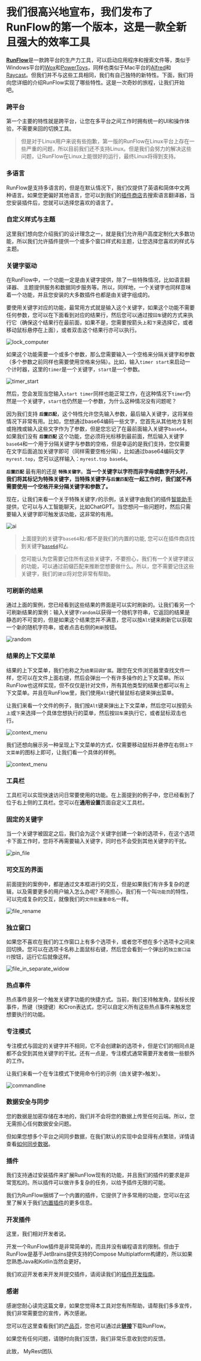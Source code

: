 # 我们很高兴地宣布，我们发布了RunFlow的第一个版本，这是一款全新且强大的效率工具

[**RunFlow**](https://myrest.top/myflow)是一款跨平台的生产力工具，可以启动应用程序和搜索文件等，类似于Windows平台的[Wox](https://github.com/Wox-launcher/Wox)和[PowerToys](https://github.com/microsoft/PowerToys)，同样也类似于Mac平台的[Alfred](https://www.alfredapp.com)和[Raycast](https://www.raycast.com)。但我们并不与这些工具相同，我们有自己独特的新特性。下面，我们将向您详细的介绍RunFlow实现了哪些特性。这是一次奇妙的旅程，让我们开始吧。

### 跨平台

第一个主要的特性就是跨平台，让您在多平台之间工作时拥有统一的UI和操作体验，不需要来回的切换工具。

> 但是对于Linux用户来说有些抱歉，第一版的RunFlow在Linux平台上存在一些严重的问题，所以目前我们还不支持Linux。但是我们会努力的解决这些问题，让RunFlow在Linux上能很好的运行，最终Linux将得到支持。

### 多语言

RunFlow是支持多语言的，但是在默认情况下，我们仅提供了英语和简体中文两种语言。如果您更偏好其他语言，您可以到我们的[插件商店](https://myrest.top/store/plugin?query=language)去搜索语言翻译器，当您安装插件后，您就可以选择您喜欢的语言了。

### 自定义样式与主题

这里我们想向您介绍我们的设计理念之一，就是我们允许用户高度定制化大多数功能，所以我们允许插件提供一个或多个窗口样式和主题，让您选择您喜欢的样式与主题。

### 关键字驱动

在RunFlow中，一个功能一定是由关键字提供，除了一些特殊情况，比如语言翻译器、 主题提供服务和数据同步服务等。所以，同样地，一个关键字也同样意味着一个功能，并且您安装的大多数插件也都是由关键字组成的。

要使用关键字对应的功能，最常用方式就是输入这个关键字，如果这个功能不需要任何参数，您可以在下面看到对应的结果行，然后您可以通过按`回车`键的方式来执行它（确保这个结果行在最前面，如果不是，您需要按箭头`上`和`下`来选择它，或者移动鼠标悬停在上面），或者双击这个结果行亦可以执行。

![lock_computer](/local/myblog/images/lock_computer.png)

如果这个功能需要一个或多个参数，那么您需要输入一个空格来分隔关键字和参数（多个参数之前同样也需要使用空格来分隔）。比如，输入`timer start`来启动一个计时器，这里的`timer`是一个关键字，`start`是一个参数。

![timer_start](/local/myblog/images/timer_start.gif)

然后，您会发现当您输入`start timer`同样也能正常工作，在这种情况下`timer`仍然是一个关键字，`start`也仍然是一个参数，为什么这种情况没有问题呢？

因为我们支持 **`后置匹配`**，这个特性允许您先输入参数，最后输入关键字，这将某些情况下非常有用。比如，您想通过base64编码一些文字，您首先从其他地方复制或拖拽或输入这些文字作为了参数，但是您忘记了在最前面输入关键字`base64`，如果我们没有 **`后置匹配`** 这个功能，您必须将光标移到最前面，然后输入关键字`base64`和一个用于分隔关键字与参数的空格，但是幸运的是我们支持，您仅需要在文字后面追加关键字即可（同样需要空格分隔），比如通过base64编码文字`myrest.top`，您可以这样输入：`myrest.top base64`。

**`后置匹配`** 最有用的还是 **`特殊关键字`**。**当一个关键字以字符而非字母或数字开头时，我们将其标记为特殊关键字，当特殊关键字与`后置匹配`在一起工作时，我们就不再需要使用一个空格开来分隔关键字和参数了。**

现在，让我们来看一个关于特殊关键字`/`的示例，该关键字由我们的插件[智能助手](https://myrest.top/store/plugin?id=top.myrest.myflow.ai)提供，它可以与人工智能聊天，比如ChatGPT。当您想问一些问题时，然后只需要输入关键字即可触发该功能，这非常的有用。

![ai](/local/myblog/images/ai.gif)

> 上面提到的关键字`base64`和`/`都不是我们的内置的功能, 您可以在插件商店找到关键字[`base64`](https://myrest.top/store/plugin?query=base64)和[`/`](https://myrest.top/store/plugin?query=/)。

> 您可能认为您需要记住所有这些关键字，不要担心，我们有一个关键字建议的功能，可以通过前缀匹配来推断您想要做什么。所以，您不需要记住这些关键字，我们的`建议`将对您非常有帮助。

### 可刷新的结果

通过上面的案例，您已经看到这些结果的界面是可以实时刷新的。让我们看另一个可刷新结果的案例：输入关键字`random`以获得一个随机字符串，它返回的结果是静态的不可变的，但是如果这个结果您并不满意，您可以按`Alt`键来刷新它以获取一个新的随机字符串，或者点击右侧的`刷新`按钮。

![random](/local/myblog/images/random.gif)

### 结果的上下文菜单

结果的上下文菜单，我们也称之为`结果回调扩展`。跟您在文件浏览器里查找文件一样，您可以在文件上面右键，然后会弹出一个有许多操作的上下文菜单。所以RunFlow也这样实现，但不仅仅是针对文件，所有其他类型的结果也都可以有上下文菜单。并且在RunFlow里，我们使用`Alt`键代替鼠标右键来弹出菜单。

让我们来看一个文件的例子，我们按`Alt`键来弹出上下文菜单，然后您可以按箭头`上`或`下`来选择一个具体您想执行的菜单，然后按`回车`来执行它，或者鼠标双击也行。

![context_menu](/local/myblog/images/file_alt_context_menu.png)

我们还想向展示另一种呈现上下文菜单的方式，仅需要移动鼠标并悬停在右侧`上下文菜单`的图标上即可，让我们看一个具体的样例。

![context_menu](/local/myblog/images/file_hover_context_menu.gif)

### 工具栏

工具栏可以实现快速访问日常要使用的功能。在上面提到的例子中，您已经看到了位于右上侧的工具栏。您可以在**通用设置**页面自定义工具栏。

### 固定的关键字

当一个关键字被固定之后，我们会为这个关键字创建一个新的选项卡，在这个选项卡下面工作时，您将不再需要输入关键字，同时也不会受到其他关键字的干扰。

![pin_file](/local/myblog/images/pin_file.png)

### 可交互的界面

前面提到的案例中，都是通过文本框进行的交互，但是如果我们有许多复杂的逻辑，以及需要更多的用户输入怎么办呢? 不用担心，我们有一个叫`功能页`的特性，可以完成复杂的交互，就像我们的`文件批量重命名`一样。

![file_rename](/local/myblog/images/file_rename.png)

### 独立窗口

如果您不喜欢在我们的工作窗口上有多个选项卡，或者您不想在多个选项卡之间来回切换。您可以在选项卡名称上面鼠标右键，然后您会看到一个弹出的`独立窗口运行`按钮，运行它后就像这样。

![file_in_separate_widow](/local/myblog/images/file_in_separate_window.png)

### 热点事件

热点事件是另一个触发关键字功能的快捷方式。当前，我们支持触发角，鼠标长按事件，热键（快捷键）和Cron表达式，您可以自定义所有这些热点事件来触发您想要执行的功能。

### 专注模式

专注模式与固定的关键字并不相同，它不会创建新的选项卡，但是它们的相同点是都不会受到其他关键字的干扰。还有一点是，专注模式通常需要开发者做一些额外的工作。

让我们来看一个在专注模式下使用命令行的示例（由关键字`>`触发）。

![commandline](/local/myblog/images/commandline.gif)

### 数据安全与同步

您的数据是加密存储在本地的，我们并不会将您的数据上传至任何云端。所以，您无需担心任何数据安全问题。

但如果您想多个平台之间同步数据，在我们默认的实现中会显得有点繁琐，详情请查看[如何同步数据](https://myrest.top/guide/myflow/user#/?id=sync-data)。

### 插件

我们支持通过安装插件来扩展RunFlow现有的功能，并且我们的插件的要求是非常宽松的。所以插件可以做许多复杂的任务，以给予插件无限的可能。

我们为RunFlow捆绑了一个内置的插件，它提供了许多常用的功能，您可以在这里了解关于我们[内置插件](https://myrest.top/store/plugin?id=top.myrest.myflow.builtin)的更多信息。

### 开发插件

这里，我们相对开发者说。

开发一个RunFlow插件是非常简单的，而且并没有编程语言的限制。但由于RunFlow是基于JetBrains提供支持的Compose Multiplatform构建的，所以如果您熟悉Java和Kotlin当然会更好。

我们欢迎开发者来开发并提交插件，请阅读我们的[插件开发指南](https://myrest.top/guide/myflow/plugin)。

### 感谢

感谢您耐心读完这篇文章，如果您觉得本工具对您有所帮助，请帮我们多多宣传，我们非常需要您的宣传，再次感谢。

您可以在这里查看我们的[产品页](https://myrest.top/myflow)，您也可以通过此[**链接**](https://myrest.top/myflow/download)下载RunFlow。

如果您有任何问题，请随时向我们反馈，我们非常乐意收到您的反馈。

此致，
MyRest团队
